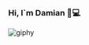 ### Hi, I`m Damian 👋💻
![giphy](https://user-images.githubusercontent.com/78944687/181286584-b23623b8-c501-469c-bd93-f8e4e79b104b.gif)


<!--
**Damian626/Damian626** is a ✨ _special_ ✨ repository because its `README.md` (this file) appears on your GitHub profile.

Here are some ideas to get you started:

- 🔭 I’m currently working on ...
- 🌱 I’m currently learning ...
- 👯 I’m looking to collaborate on ...
- 🤔 I’m looking for help with ...
- 💬 Ask me about ...
- 📫 How to reach me: ...
- 😄 Pronouns: ...
- ⚡ Fun fact: ...
-->
